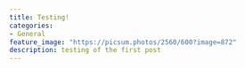 ```yaml
---
title: Testing! 
categories:
- General
feature_image: "https://picsum.photos/2560/600?image=872"
description: testing of the first post
---
```


